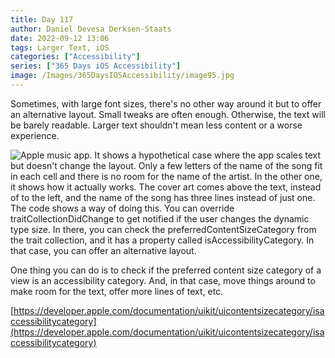 ```yaml
---
title: Day 117
author: Daniel Devesa Derksen-Staats
date: 2022-09-12 13:06
tags: Larger Text, iOS
categories: ["Accessibility"]
series: ["365 Days iOS Accessibility"]
image: /Images/365DaysIOSAccessibility/image95.jpg
---
```


Sometimes, with large font sizes, there's no other way around it but to offer an alternative layout. Small tweaks are often enough. Otherwise, the text will be barely readable. Larger text shouldn't mean less content or a worse experience.

![Apple music app. It shows a hypothetical case where the app scales text but doesn't change the layout. Only a few letters of the name of the song fit in each cell and there is no room for the name of the artist. In the other one, it shows how it actually works. The cover art comes above the text, instead of to the left, and the name of the song has three lines instead of just one. The code shows a way of doing this. You can override traitCollectionDidChange to get notified if the user changes the dynamic type size. In there, you can check the preferredContentSizeCategory from the trait collection, and it has a property called isAccessibilityCategory. In that case, you can offer an alternative layout.](/Images/365DaysIOSAccessibility/image95.jpg)

One thing you can do is to check if the preferred content size category of a view is an accessibility category. And, in that case, move things around to make room for the text, offer more lines of text, etc. 

[https://developer.apple.com/documentation/uikit/uicontentsizecategory/isaccessibilitycategory](https://developer.apple.com/documentation/uikit/uicontentsizecategory/isaccessibilitycategory)

